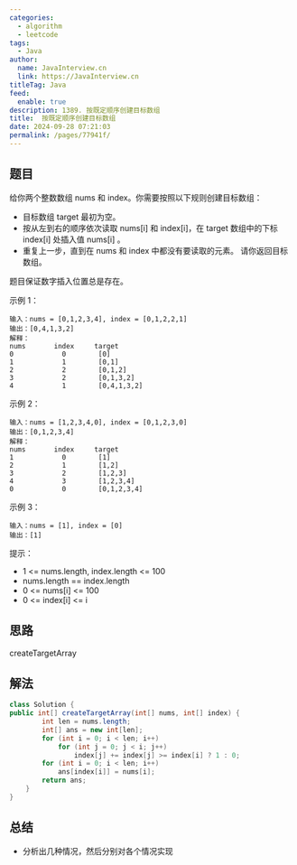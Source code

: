 ```yaml
---
categories: 
  - algorithm
  - leetcode
tags: 
  - Java
author: 
  name: JavaInterview.cn
  link: https://JavaInterview.cn
titleTag: Java
feed: 
  enable: true
description: 1389. 按既定顺序创建目标数组
title:  按既定顺序创建目标数组
date: 2024-09-28 07:21:03
permalink: /pages/77941f/
---
```


## 题目

给你两个整数数组 nums 和 index。你需要按照以下规则创建目标数组：

* 目标数组 target 最初为空。
* 按从左到右的顺序依次读取 nums[i] 和 index[i]，在 target 数组中的下标 index[i] 处插入值 nums[i] 。
* 重复上一步，直到在 nums 和 index 中都没有要读取的元素。
请你返回目标数组。

题目保证数字插入位置总是存在。



示例 1：

    输入：nums = [0,1,2,3,4], index = [0,1,2,2,1]
    输出：[0,4,1,3,2]
    解释：
    nums       index     target
    0            0        [0]
    1            1        [0,1]
    2            2        [0,1,2]
    3            2        [0,1,3,2]
    4            1        [0,4,1,3,2]
示例 2：

    输入：nums = [1,2,3,4,0], index = [0,1,2,3,0]
    输出：[0,1,2,3,4]
    解释：
    nums       index     target
    1            0        [1]
    2            1        [1,2]
    3            2        [1,2,3]
    4            3        [1,2,3,4]
    0            0        [0,1,2,3,4]
示例 3：

    输入：nums = [1], index = [0]
    输出：[1]


提示：

* 1 <= nums.length, index.length <= 100
* nums.length == index.length
* 0 <= nums[i] <= 100
* 0 <= index[i] <= i

## 思路

createTargetArray

## 解法
```java
class Solution {
public int[] createTargetArray(int[] nums, int[] index) {
		int len = nums.length;
		int[] ans = new int[len];
		for (int i = 0; i < len; i++)
			for (int j = 0; j < i; j++)
				index[j] += index[j] >= index[i] ? 1 : 0;
		for (int i = 0; i < len; i++)
			ans[index[i]] = nums[i];
		return ans;
	}
}

```

## 总结

- 分析出几种情况，然后分别对各个情况实现 
